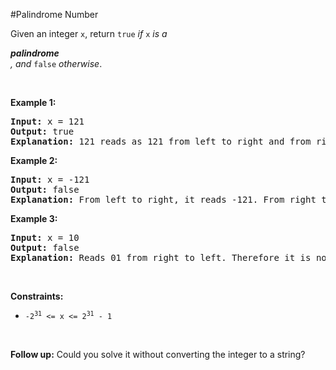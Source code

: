 #Palindrome Number
<p>Given an integer <code>x</code>, return <code>true</code><em> if </em><code>x</code><em> is a </em><span class="cursor-pointer relative text-dark-blue-s text-sm" data-keyword="palindrome-integer"><div class="popover-wrapper inline-block" data-headlessui-state=""><div><div aria-expanded="false" data-headlessui-state="" id="headlessui-popover-button-:Rg3369j9l5t6:"><em><strong>palindrome</strong></em></div></div></div></span><em>, and </em><code>false</code><em> otherwise</em>.</p>
<p> </p>
<p><strong class="example">Example 1:</strong></p>
<pre><strong>Input:</strong> x = 121
<strong>Output:</strong> true
<strong>Explanation:</strong> 121 reads as 121 from left to right and from right to left.
</pre>
<p><strong class="example">Example 2:</strong></p>
<pre><strong>Input:</strong> x = -121
<strong>Output:</strong> false
<strong>Explanation:</strong> From left to right, it reads -121. From right to left, it becomes 121-. Therefore it is not a palindrome.
</pre>
<p><strong class="example">Example 3:</strong></p>
<pre><strong>Input:</strong> x = 10
<strong>Output:</strong> false
<strong>Explanation:</strong> Reads 01 from right to left. Therefore it is not a palindrome.
</pre>
<p> </p>
<p><strong>Constraints:</strong></p>
<ul>
<li><code>-2<sup>31</sup> &lt;= x &lt;= 2<sup>31</sup> - 1</code></li>
</ul>
<p> </p>
<strong>Follow up:</strong> Could you solve it without converting the integer to a string?
